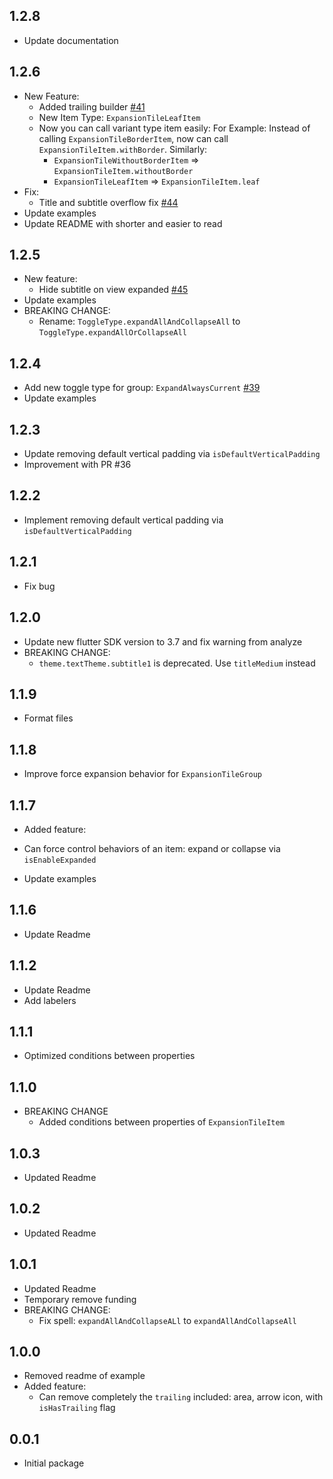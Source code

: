 ## 1.2.8
* Update documentation

## 1.2.6
* New Feature:
  - Added trailing builder [#41](https://github.com/congthanhng/Expansion-Tile-Group/pull/41)
  - New Item Type: `ExpansionTileLeafItem`
  - Now you can call variant type item easily:
    For Example: Instead of calling `ExpansionTileBorderItem`, now can call `ExpansionTileItem.withBorder`.
    Similarly:
      - `ExpansionTileWithoutBorderItem` => `ExpansionTileItem.withoutBorder`
      - `ExpansionTileLeafItem` => `ExpansionTileItem.leaf`
* Fix:
  - Title and subtitle overflow fix [#44](https://github.com/congthanhng/Expansion-Tile-Group/pull/44)
* Update examples
* Update README with shorter and easier to read

## 1.2.5
* New feature:
  - Hide subtitle on view expanded [#45](https://github.com/congthanhng/Expansion-Tile-Group/discussions/45)
* Update examples
* BREAKING CHANGE:
  - Rename: `ToggleType.expandAllAndCollapseAll` to `ToggleType.expandAllOrCollapseAll`

## 1.2.4
* Add new toggle type for group: `ExpandAlwaysCurrent` [#39](https://github.com/congthanhng/Expansion-Tile-Group/issues/39)
* Update examples

## 1.2.3
* Update removing default vertical padding via `isDefaultVerticalPadding`
* Improvement with PR #36

## 1.2.2
* Implement removing default vertical padding via `isDefaultVerticalPadding`

## 1.2.1
* Fix bug

## 1.2.0
* Update new flutter SDK version to 3.7 and fix warning from analyze
* BREAKING CHANGE:
  - `theme.textTheme.subtitle1` is deprecated. Use `titleMedium` instead

## 1.1.9
* Format files

## 1.1.8
* Improve force expansion behavior for `ExpansionTileGroup`

## 1.1.7
* Added feature:
 - Can force control behaviors of an item: expand or collapse via `isEnableExpanded`
* Update examples

## 1.1.6
* Update Readme

## 1.1.2
* Update Readme
* Add labelers

## 1.1.1
* Optimized conditions between properties

## 1.1.0
* BREAKING CHANGE
  - Added conditions between properties of `ExpansionTileItem`

## 1.0.3
* Updated Readme

## 1.0.2
* Updated Readme

## 1.0.1
* Updated Readme
* Temporary remove funding
* BREAKING CHANGE: 
  - Fix spell: `expandAllAndCollapseALl` to `expandAllAndCollapseAll`
  
## 1.0.0
* Removed readme of example
* Added feature:
  - Can remove completely the `trailing` included: area, arrow icon, with `isHasTrailing` flag

## 0.0.1
* Initial package
